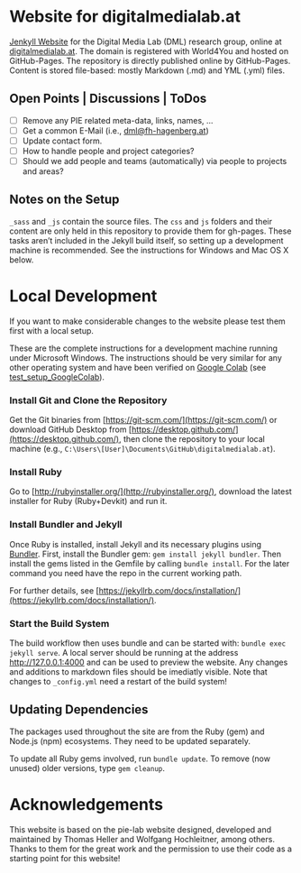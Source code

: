 # Website for digitalmedialab.at

[Jenkyll Website](https://jekyllrb.com/) for the Digital Media Lab (DML) research group, online at [digitalmedialab.at](digitalmedialab.at). The domain is registered with World4You and hosted on GitHub-Pages. The repository is directly published online by GitHub-Pages. Content is stored file-based: mostly Markdown (.md) and YML (.yml) files.

## Open Points | Discussions | ToDos

- [ ] Remove any PIE related meta-data, links, names, ...
- [ ] Get a common E-Mail (i.e., dml@fh-hagenberg.at)
- [ ] Update contact form.
- [ ] How to handle people and project categories?
- [ ] Should we add people and teams (automatically) via people to projects and areas?

## Notes on the Setup

`_sass` and `_js` contain the source files. The `css` and `js` folders and their content are only held in this repository to provide them for gh-pages. These tasks aren’t included in the Jekyll build itself, so setting up a development machine is recommended. See the instructions for Windows and Mac OS X below.

# Local Development

If you want to make considerable changes to the website please test them first with a local setup.

These are the complete instructions for a development machine running under Microsoft Windows. The instructions should be very similar for any other operating system and have been verified on [Google Colab](https://colab.research.google.com/github/DigitalMediaLab-AT/digitalmedialab.at/blob/main/test_setup_GoogleColab.ipynb) (see [test_setup_GoogleColab](test_setup_GoogleColab.ipynb)).

### Install Git and Clone the Repository

Get the Git binaries from [https://git-scm.com/](https://git-scm.com/) or download GitHub Desktop from [https://desktop.github.com/](https://desktop.github.com/), then clone the repository to your local machine (e.g., `C:\Users\[User]\Documents\GitHub\digitalmedialab.at`).

### Install Ruby

Go to [http://rubyinstaller.org/](http://rubyinstaller.org/), download the latest installer for Ruby (Ruby+Devkit) and run it.

### Install Bundler and Jekyll

Once Ruby is installed, install Jekyll and its necessary plugins using [Bundler](https://bundler.io/). First, install the Bundler gem: `gem install jekyll bundler`. Then install the gems listed in the Gemfile by calling `bundle install`. For the later command you need have the repo in the current working path.

For further details, see [https://jekyllrb.com/docs/installation/](https://jekyllrb.com/docs/installation/).

### Start the Build System

The build workflow then uses bundle and can be started with: `bundle exec jekyll serve`.
A local server should be running at the address http://127.0.0.1:4000 and can be used to preview the website. Any changes and additions to markdown files should be imediatly visible. Note that changes to `_config.yml` need a restart of the build system!

## Updating Dependencies

The packages used throughout the site are from the Ruby (gem) and Node.js (npm) ecosystems. They need to be updated separately.

To update all Ruby gems involved, run `bundle update`. To remove (now unused) older versions, type `gem cleanup`.

# Acknowledgements

This website is based on the pie-lab website designed, developed and maintained by Thomas Heller and Wolfgang Hochleitner, among others. Thanks to them for the great work and the permission to use their code as a starting point for this website!
